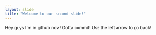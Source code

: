 ```yaml
---
layout: slide 
title: "Welcome to our second slide!"
---
```

Hey guys I'm in github now! Gotta commit!
Use the left arrow to go back!
